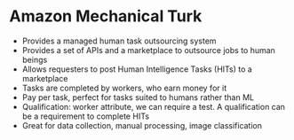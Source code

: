 # Amazon Mechanical Turk

- Provides a managed human task outsourcing system
- Provides a set of APIs and a marketplace to outsource jobs to human beings
- Allows requesters to post Human Intelligence Tasks (HITs) to a marketplace
- Tasks are completed by workers, who earn money for it
- Pay per task, perfect for tasks suited to humans rather than ML
- Qualification: worker attribute, we can require a test. A qualification can be a requirement to complete HITs
- Great for data collection, manual processing, image classification
